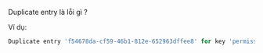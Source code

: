   

  

Duplicate entry là lỗi gì ?

Ví dụ:  
  

```PowerShell
Duplicate entry 'f54678da-cf59-46b1-812e-652963dffee8' for key 'permission.REL_d74d5fb3ecf2a3c96fa7c7621e'
```